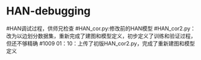# HAN-debugging
#HAN调试过程，供师兄检查
#HAN_cor.py:修改前的HAN模型
#HAN_cor2.py：改为以边划分数据集，重新完成了建图和模型定义，初步定义了训练和验证过程，但还不够精确
#1009 01：10：上传了初版HAN_cor2.py，完成了重新建图和模型定义
